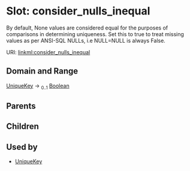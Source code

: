
# Slot: consider_nulls_inequal


By default, None values are considered equal for the purposes of comparisons in determining uniqueness. Set this to true to treat missing values as per ANSI-SQL NULLs, i.e NULL=NULL is always False.

URI: [linkml:consider_nulls_inequal](https://w3id.org/linkml/consider_nulls_inequal)


## Domain and Range

[UniqueKey](UniqueKey.md) &#8594;  <sub>0..1</sub> [Boolean](types/Boolean.md)

## Parents


## Children


## Used by

 * [UniqueKey](UniqueKey.md)
